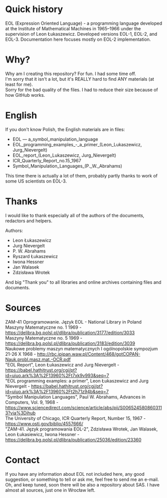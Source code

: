 # Quick history
EOL (Expression Oriented Language) -  a programming language developed at the Institute of Mathematical Machines in 1965–1966 under the supervision of Leon Łukaszewicz. Developed versions EOL-1, EOL-2, and EOL-3. Documentation here focuses mostly on EOL-2 implementation.

# Why?
Why am I creating this repository? For fun. I had some time off.<br>
I'm sorry that it isn't a lot, but it's REALLY hard to find ANY materials (at least for me).<br>
Sorry for the bad quality of the files. I had to reduce their size because of how GitHub works.

# English
If you don't know Polish, the English materials are in files:
- EOL — a_symbol_manipulation_language
- EOL_programming_examples_-_a_primer\_(Leon_Lukaszewicz, Jurg_Nievergelt)
- EOL_report_(Leon_Lukaszewicz, Jurg_Nievergelt)
- ICR_Quarterly_Report_no.15_1967
- Symbol_Manipulation_Languages_(P._W._Abrahams)

This time there is actually a lot of them, probably partly thanks to work of some US scientists on EOL-3.

# Thanks
I would like to thank especially all of the authors of the documents, redactors and helpers. <br>

Authors:
- Leon Łukaszewicz
- Jurg Nievergelt
- P. W. Abrahams
- Ryszard Łukaszewicz
- Iwona Hessner
- Jan Walasek
- Zdzisława Wrotek

And big "Thank you" to all libraries and online archives containing files and documents.

# Sources
ZAM-41 Oprogramowanie. Język EOL - National Library in Poland  
Maszyny Matematyczne no. 1 1969 - https://delibra.bg.polsl.pl/dlibra/publication/3177/edition/3033  
Maszyny Matematyczne no. 5 1969 - https://delibra.bg.polsl.pl/dlibra/publication/3183/edition/3039  
Naukowe problemy maszyn matematycznych I ogólnopolskie sympozjum 21-26 X 1968 - http://rbc.ipipan.waw.pl/Content/468/gotCOPAN-Nauk.probl.masz.mat.-OCR.pdf  
"EOL Report", Leon Łukaszewicz and Jurg Nievergelt - https://babel.hathitrust.org/cgi/pt?id=uiuo.ark%3A%2F13960%2Ft7xk9v993&seq=7  
"EOL programming examples: a primer", Leon Łukaszewicz and Jurg Nievergelt - https://babel.hathitrust.org/cgi/pt?id=uiuo.ark%3A%2F13960%2Ft2h71z94b&seq=7  
"Symbol Manipulation Languages", Paul W. Abrahams, Advances in Computers, Vol. 9, 1968 - https://www.sciencedirect.com/science/article/abs/pii/S0065245808603113?via%3Dihub  
The University of Chicago, ICR Quarterly Report, Number 15, 1967 - https://www.osti.gov/biblio/4557666/  
"ZAM-41. Język programowania EOL-2", Zdzisława Wrotek, Jan Walasek, Leon Łukasiewicz, Iwona Hessner - https://delibra.bg.polsl.pl/dlibra/publication/25036/edition/23360  

# Contact
If you have any information about EOL not included here, any good suggestion, or something to tell or ask me, feel free to send me an e-mail.
Oh, and keep tuned, soon there will be also a repository about SAS. I have almost all sources, just one in Wrocław left.
